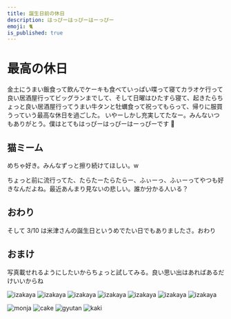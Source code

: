 ```yaml
---
title: 誕生日前の休日
description: はっぴーはっぴーはーっぴー
emoji: 🐈
is_published: true
---
```


# 最高の休日

金土にうまい飯食って飲んでケーキも食べていっぱい喋って寝てカラオケ行って良い居酒屋行ってビッグランまでして、そして日曜はひたすら寝て、起きたらちょっと良い居酒屋行ってうまい牛タンと牡蠣食って祝ってもらって、帰りに服買うっていう最高な休日を過ごした。
いやーしかし充実してたなー。みんないつもありがとう。僕はとてもはっぴーはっぴーはーっぴーです 🤟

## 猫ミーム

めちゃ好き。みんなずっと擦り続けてほしい。w

ちょっと前に流行ってた、たらたーたらたらー、ふぃーっ、ふぃーってやつも好きなんだよね。最近あんまり見ないの悲しい。誰か分かる人いる？

## おわり

そして 3/10 は米津さんの誕生日というめでたい日でもありましたさ。おわり

## おまけ

写真載せれるようにしたいからちょっと試してみる。良い思い出はあればあるだけいいからね

![izakaya](https://raw.githubusercontent.com/mayone-du/blog-contents/main/images/2024-03-10/izakaya-01.jpg)
![izakaya](https://raw.githubusercontent.com/mayone-du/blog-contents/main/images/2024-03-10/izakaya-02.jpg)
![izakaya](https://raw.githubusercontent.com/mayone-du/blog-contents/main/images/2024-03-10/izakaya-03.jpg)
![izakaya](https://raw.githubusercontent.com/mayone-du/blog-contents/main/images/2024-03-10/izakaya-04.jpg)
![izakaya](https://raw.githubusercontent.com/mayone-du/blog-contents/main/images/2024-03-10/izakaya-05.jpg)
![izakaya](https://raw.githubusercontent.com/mayone-du/blog-contents/main/images/2024-03-10/izakaya-06.jpg)
![izakaya](https://raw.githubusercontent.com/mayone-du/blog-contents/main/images/2024-03-10/izakaya-07.jpg)

![monja](https://raw.githubusercontent.com/mayone-du/blog-contents/main/images/2024-03-10/monja.jpg)
![cake](https://raw.githubusercontent.com/mayone-du/blog-contents/main/images/2024-03-10/cake.jpg)
![gyutan](https://raw.githubusercontent.com/mayone-du/blog-contents/main/images/2024-03-10/gyutan.jpg)
![kaki](https://raw.githubusercontent.com/mayone-du/blog-contents/main/images/2024-03-10/kaki.jpg)
